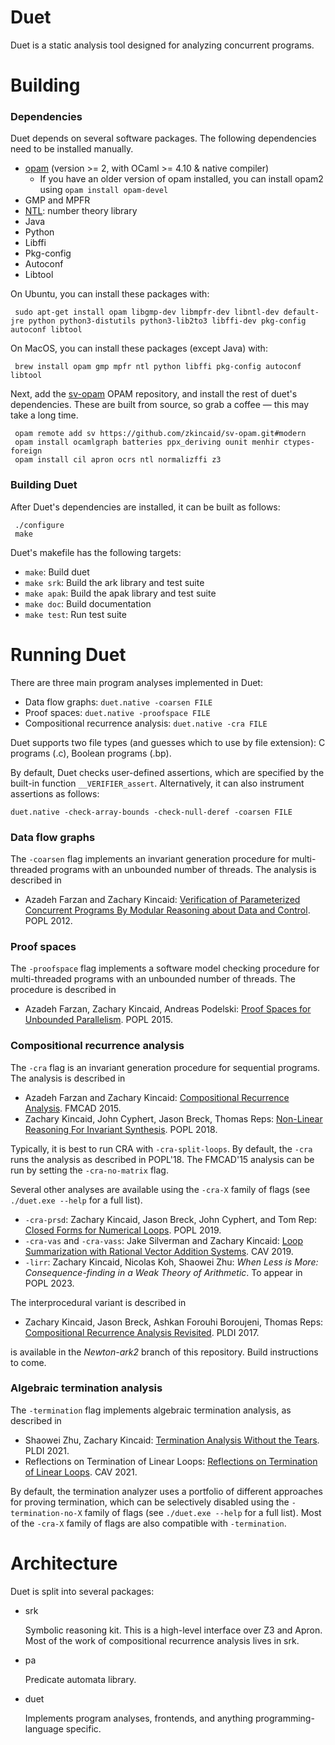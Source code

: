 Duet
====
Duet is a static analysis tool designed for analyzing concurrent programs.

Building
========

### Dependencies

Duet depends on several software packages.  The following dependencies need to be installed manually.

 + [opam](http://opam.ocaml.org) (version >= 2, with OCaml >= 4.10 & native compiler)
   - If you have an older version of opam installed, you can install opam2 using `opam install opam-devel`
 + GMP and MPFR
 + [NTL](http://www.shoup.net/ntl/): number theory library
 + Java
 + Python
 + Libffi
 + Pkg-config
 + Autoconf
 + Libtool

On Ubuntu, you can install these packages with:
```
 sudo apt-get install opam libgmp-dev libmpfr-dev libntl-dev default-jre python python3-distutils python3-lib2to3 libffi-dev pkg-config autoconf libtool
```

On MacOS, you can install these packages (except Java) with:
```
 brew install opam gmp mpfr ntl python libffi pkg-config autoconf libtool
```

Next, add the [sv-opam](https://github.com/zkincaid/sv-opam) OPAM repository, and install the rest of duet's dependencies.  These are built from source, so grab a coffee &mdash; this may take a long time.
```
 opam remote add sv https://github.com/zkincaid/sv-opam.git#modern
 opam install ocamlgraph batteries ppx_deriving ounit menhir ctypes-foreign
 opam install cil apron ocrs ntl normalizffi z3
```

### Building Duet

After Duet's dependencies are installed, it can be built as follows:
```
 ./configure
 make
```

Duet's makefile has the following targets:
 + `make`: Build duet
 + `make srk`: Build the ark library and test suite
 + `make apak`: Build the apak library and test suite
 + `make doc`: Build documentation
 + `make test`: Run test suite

Running Duet
============

There are three main program analyses implemented in Duet:

* Data flow graphs: `duet.native -coarsen FILE`
* Proof spaces: `duet.native -proofspace FILE`
* Compositional recurrence analysis: `duet.native -cra FILE`

Duet supports two file types (and guesses which to use by file extension): C programs (.c), Boolean programs (.bp).

By default, Duet checks user-defined assertions, which are specified by the built-in function `__VERIFIER_assert`. Alternatively, it can also instrument assertions as follows:

    duet.native -check-array-bounds -check-null-deref -coarsen FILE


### Data flow graphs

The `-coarsen` flag implements an invariant generation procedure for multi-threaded programs with an unbounded number of threads. The analysis is described in
* Azadeh Farzan and Zachary Kincaid: [Verification of Parameterized Concurrent Programs By Modular Reasoning about Data and Control](http://www.cs.princeton.edu/~zkincaid/pub/popl12.pdf).  POPL 2012.

### Proof spaces

The `-proofspace` flag implements a software model checking procedure for multi-threaded programs with an unbounded number of threads.  The procedure is described in
* Azadeh Farzan, Zachary Kincaid, Andreas Podelski: [Proof Spaces for Unbounded Parallelism](http://www.cs.princeton.edu/~zkincaid/pub/popl15.pdf).  POPL 2015.

### Compositional recurrence analysis

The `-cra` flag is an invariant generation procedure for sequential programs.  The analysis is described in
* Azadeh Farzan and Zachary Kincaid: [Compositional Recurrence Analysis](http://www.cs.princeton.edu/~zkincaid/pub/fmcad15.pdf).  FMCAD 2015.
* Zachary Kincaid, John Cyphert, Jason Breck, Thomas Reps: [Non-Linear Reasoning For Invariant Synthesis](http://www.cs.princeton.edu/~zkincaid/pub/popl18a.pdf).  POPL 2018.

Typically, it is best to run CRA with `-cra-split-loops`.  By default, the `-cra` runs the analysis as described in POPL'18.  The FMCAD'15 analysis can be run by setting the `-cra-no-matrix` flag.

Several other analyses are available using the `-cra-X` family of flags (see `./duet.exe --help` for a full list).
* `-cra-prsd`: Zachary Kincaid, Jason Breck, John Cyphert, and Tom Rep: [Closed Forms for Numerical Loops](https://www.cs.princeton.edu/~zkincaid/pub/popl19a.pdf).  POPL 2019.
* `-cra-vas` and `-cra-vass`: Jake Silverman and Zachary Kincaid: [Loop Summarization with Rational Vector Addition Systems](https://www.cs.princeton.edu/~zkincaid/pub/cav19.pdf).  CAV 2019.
* `-lirr`: Zachary Kincaid, Nicolas Koh, Shaowei Zhu: *When Less is More: Consequence-finding in a Weak Theory of Arithmetic*.  To appear in POPL 2023.

The interprocedural variant is described in
* Zachary Kincaid, Jason Breck, Ashkan Forouhi Boroujeni, Thomas Reps:  [Compositional Recurrence Analysis Revisited](http://www.cs.princeton.edu/~zkincaid/pub/pldi17.pdf). PLDI 2017.

is available in the *Newton-ark2* branch of this repository.  Build instructions to come.

### Algebraic termination analysis

The `-termination` flag implements algebraic termination analysis, as described in
* Shaowei Zhu, Zachary Kincaid: [Termination Analysis Without the Tears](https://www.cs.princeton.edu/~zkincaid/pub/pldi21.pdf). PLDI 2021.
* Reflections on Termination of Linear Loops: [Reflections on Termination of Linear Loops](https://www.cs.princeton.edu/~zkincaid/pub/cav21.pdf). CAV 2021.

By default, the termination analyzer uses a portfolio of different approaches
for proving termination, which can be selectively disabled using the
`-termination-no-X` family of flags (see `./duet.exe --help` for a full list).
Most of the `-cra-X` family of flags are also compatible with `-termination`.

Architecture
============
Duet is split into several packages:

* srk 

  Symbolic reasoning kit.  This is a high-level interface over Z3 and Apron.  Most of the work of compositional recurrence analysis lives in srk.

* pa

  Predicate automata library.

* duet

  Implements program analyses, frontends, and anything programming-language specific.

